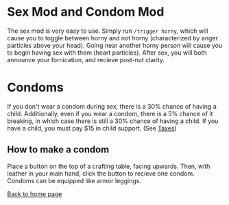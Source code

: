 # Sex Mod and Condom Mod
The sex mod is very easy to use. Simply run `/trigger horny`, which will cause you to toggle between horny and not horny (characterized by anger particles above your head). Going near another horny person will cause you to begin having sex with them (heart particles). After sex, you will both announce your fornication, and recieve post-nut clarity.

# Condoms
If you don't wear a condom during sex, there is a 30% chance of having a child. Additionally, even if you wear a condom, there is a 5% chance of it breaking, in which case there is still a 30% chance of having a child. If you have a child, you must pay $15 in child support. (See [Taxes](taxes.md))

## How to make a condom
Place a button on the top of a crafting table, facing upwards. Then, with leather in your main hand, click the button to recieve one condom. Condoms can be equipped like armor leggings.


[Back to home page](README.md)